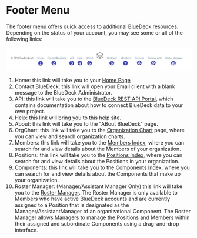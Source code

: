 # Footer Menu

The footer menu offers quick access to additional BlueDeck resources. Depending on the status of your account, you may see some or all of the following links:

![picture alt](../images/footer.JPG "Footer Menu")

1. Home: this link will take you to your [Home Page](home_page.md)
2. Contact BlueDeck: this link will open your Email client with a blank message to the BlueDeck Administrator.
3. API: this link will take you to the [BlueDeck REST API Portal](rest_api.md), which contains documentation about how to connect BlueDeck data to your own project.
4. Help: this link will bring you to this help site.
5. About: this link will take you to the "ABout BlueDeck" page.
6. OrgChart: this link will take you to the [Organization Chart](orgchart.md) page, where you can view and search organization charts.
7. Members: this link will take you to the [Members Index](member_index.md), where you can search for and view details about the Members of your organization.
8. Positions: this link will take you to the [Positions Index](position_index.md), where you can search for and view details about the Positions in your organization.
9. Components: this link will take you to the [Components Index](component_index.md), where you can search for and view details about the Components that make up your organization.
10. Roster Manager: (Manager/Assistant Manager Only) this link will take you to the [Roster Manager](roster_manager.md). The Roster Manager is only available to Members who have active BlueDeck accounts and are currently assigned to a Position that is designated as the Manager/AssistantManager of an organizational Component. The Roster Manager allows Managers to manage the Positions and Members within their assigned and subordinate Components using a drag-and-drop interface.